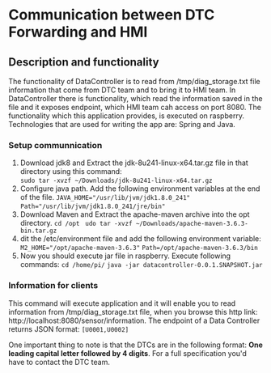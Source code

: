 # Communication between DTC Forwarding and HMI

## Description and functionality
The functionality of DataController is to read from /tmp/diag_storage.txt file information that come from DTC team and to bring it to HMI team.
In DataController there is functionality, which read the information saved in the file and it exposes endpoint, which HMI team cah access on port 8080.
The functionality which this application provides, is executed on raspberry.
Technologies that are used for writing the app are: Spring and Java.

### Setup communnication
1. Download jdk8 and Extract the jdk-8u241-linux-x64.tar.gz file in that directory using this command:  
```sudo tar -xvzf ~/Downloads/jdk-8u241-linux-x64.tar.gz```
2. Configure java path. Add the following environment variables at the end of the file.
```JAVA_HOME="/usr/lib/jvm/jdk1.8.0_241"```
```Path="/usr/lib/jvm/jdk1.8.0_241/jre/bin"```
3. Download Maven and Extract the apache-maven archive into the opt directory.
```cd /opt ```
```udo tar -xvzf ~/Downloads/apache-maven-3.6.3-bin.tar.gz```
4. dit the /etc/environment file and add the following environment variable:
```M2_HOME="/opt/apache-maven-3.6.3"```
```Path=/opt/apache-maven-3.6.3/bin```
5. Now you should execute jar file in raspberry. Execute following commands:
```cd /home/pi/```
```java -jar datacontroller-0.0.1.SNAPSHOT.jar```

### Information for clients
This command will execute application and it will enable you to read information from /tmp/diag_storage.txt file, when you browse this http link:
http://localhost:8080/sensor/information.
The endpoint of a Data Controller returns JSON format:
`[U0001,U0002]`

One important thing to note is that the DTCs are in the following format: 
**One leading capital letter followed by 4 digits**. For a full specification you'd 
have to contact the DTC team.
